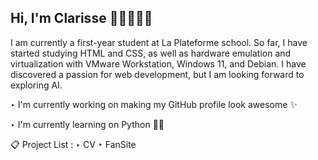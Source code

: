 ## Hi, I'm Clarisse 👋🏼👩🏻‍💻

I am currently a first-year student at La Plateforme school. So far, I have started studying HTML and CSS, as well as hardware emulation and virtualization with VMware Workstation, Windows 11, and Debian. I have discovered a passion for web development, but I am looking forward to exploring AI.

‣  I'm currently working on making my GitHub profile look awesome ✨

‣  I'm currently learning on Python ✍🏻

📋 Project List :
‣ CV
‣ FanSite
<!--
**clarisse-oyharcabal/clarisse-oyharcabal** is a ✨ _special_ ✨ repository because its `README.md` (this file) appears on your GitHub profile.

Here are some ideas to get you started:

- 🔭 I’m currently working on ...
- 🌱 I’m currently learning ...
- 👯 I’m looking to collaborate on ...
- 🤔 I’m looking for help with ...
- 💬 Ask me about ...
- 📫 How to reach me: ...
- 😄 Pronouns: ...
- ⚡ Fun fact: ...
-->
